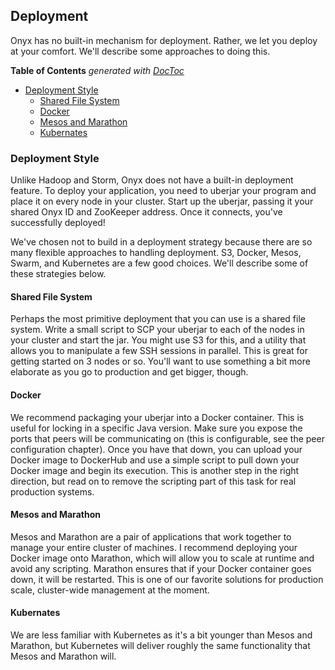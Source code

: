 ## Deployment

Onyx has no built-in mechanism for deployment. Rather, we let you deploy at your comfort. We'll describe some approaches to doing this.

<!-- START doctoc generated TOC please keep comment here to allow auto update -->
<!-- DON'T EDIT THIS SECTION, INSTEAD RE-RUN doctoc TO UPDATE -->
**Table of Contents**  *generated with [DocToc](http://doctoc.herokuapp.com/)*

- [Deployment Style](#deployment-style)
  - [Shared File System](#shared-file-system)
  - [Docker](#docker)
  - [Mesos and Marathon](#mesos-and-marathon)
  - [Kubernates](#kubernates)

<!-- END doctoc generated TOC please keep comment here to allow auto update -->


### Deployment Style

Unlike Hadoop and Storm, Onyx does not have a built-in deployment feature. To deploy your application, you need to uberjar your program and place it on every node in your cluster. Start up the uberjar, passing it your shared Onyx ID and ZooKeeper address. Once it connects, you've successfully deployed!

We've chosen not to build in a deployment strategy because there are so many flexible approaches to handling deployment. S3, Docker, Mesos, Swarm, and Kubernetes are a few good choices. We'll describe some of these strategies below.

#### Shared File System

Perhaps the most primitive deployment that you can use is a shared file system. Write a small script to SCP your uberjar to each of the nodes in your cluster and start the jar. You might use S3 for this, and a utility that allows you to manipulate a few SSH sessions in parallel. This is great for getting started on 3 nodes or so. You'll want to use something a bit more elaborate as you go to production and get bigger, though.

#### Docker

We recommend packaging your uberjar into a Docker container. This is useful for locking in a specific Java version. Make sure you expose the ports that peers will be communicating on (this is configurable, see the peer configuration chapter). Once you have that down, you can upload your Docker image to DockerHub and use a simple script to pull down your Docker image and begin its execution. This is another step in the right direction, but read on to remove the scripting part of this task for real production systems.

#### Mesos and Marathon

Mesos and Marathon are a pair of applications that work together to manage your entire cluster of machines. I recommend deploying your Docker image onto Marathon, which will allow you to scale at runtime and avoid any scripting. Marathon ensures that if your Docker container goes down, it will be restarted. This is one of our favorite solutions for production scale, cluster-wide management at the moment.

#### Kubernates

We are less familiar with Kubernetes as it's a bit younger than Mesos and Marathon, but Kubernetes will deliver roughly the same functionality that Mesos and Marathon will.